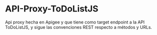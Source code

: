 # API-Proxy-ToDoListJS
Api proxy hecha en Apigee y que tiene como target endpoint a la API ToDoListJS, y sigue las convenciones REST respecto a métodos y URLs.
